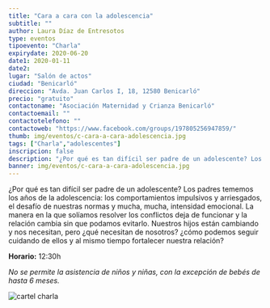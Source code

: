 ```yaml
---
title: "Cara a cara con la adolescencia"
subtitle: ""
author: Laura Díaz de Entresotos
type: eventos
tipoevento: "Charla"
expirydate: 2020-06-20
date1: 2020-01-11
date2: 
lugar: "Salón de actos"
ciudad: "Benicarló"
direccion: "Avda. Juan Carlos I, 18, 12580 Benicarló"
precio: "gratuito"
contactoname: "Asociación Maternidad y Crianza Benicarló"
contactoemail: ""
contactotelefono: ""
contactoweb: "https://www.facebook.com/groups/197805256947859/"
thumb: img/eventos/c-cara-a-cara-adolescencia.jpg
tags: ["Charla","adolescentes"]
inscripcion: false
description: "¿Por qué es tan difícil ser padre de un adolescente? Los padres tememos los años de la adolescencia: los comportamientos impulsivos y arriesgados, el desafío de nuestras normas y mucha, mucha, intensidad emocional. La manera en la que solíamos resolver los conflictos deja de funcionar y la relación cambia sin que podamos evitarlo. Nuestros hijos están cambiando y nos necesitan, pero ¿qué necesitan de nosotros? ¿cómo podemos seguir cuidando de ellos y al mismo tiempo fortalecer nuestra relación?"
banner: img/eventos/c-cara-a-cara-adolescencia.jpg
---
```

¿Por qué es tan difícil ser padre de un adolescente? Los padres tememos los años de la adolescencia: los comportamientos impulsivos y arriesgados, el desafío de nuestras normas y mucha, mucha, intensidad emocional. La manera en la que solíamos resolver los conflictos deja de funcionar y la relación cambia sin que podamos evitarlo. Nuestros hijos están cambiando y nos necesitan, pero ¿qué necesitan de nosotros? ¿cómo podemos seguir cuidando de ellos y al mismo tiempo fortalecer nuestra relación?

**Horario:** 12:30h

 *No se permite la asistencia de niños y niñas, con la excepción de bebés de hasta 6 meses.*

 ![cartel charla](/img/eventos/cara_a_cara_benicarlo.png)